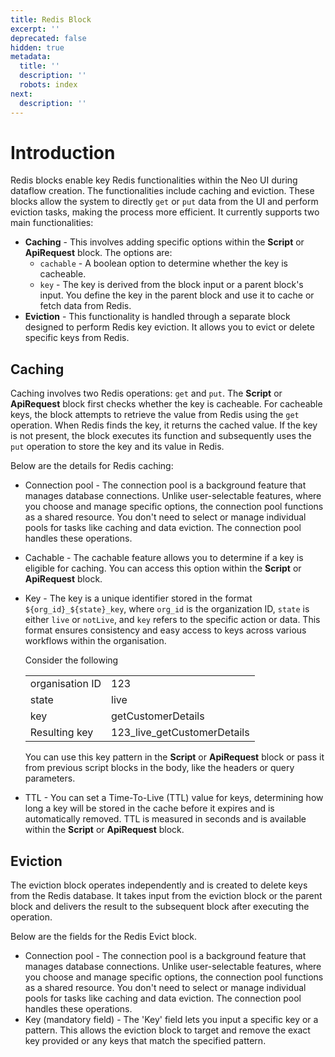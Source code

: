 ```yaml
---
title: Redis Block
excerpt: ''
deprecated: false
hidden: true
metadata:
  title: ''
  description: ''
  robots: index
next:
  description: ''
---
```

# Introduction

Redis blocks enable key Redis functionalities within the Neo UI during dataflow creation. The functionalities include caching and eviction. These blocks allow the system to directly `get` or `put` data from the UI and perform eviction tasks, making the process more efficient. It currently supports two main functionalities:

- **Caching** - This involves adding specific options within the **Script** or **ApiRequest** block. The options are:
  - `cachable` - A boolean option to determine whether the key is cacheable.
  - `key` - The key is derived from the block input or a parent block's input. You define the key in the parent block and use it to cache or fetch data from Redis.
- **Eviction** - This functionality is handled through a separate block designed to perform Redis key eviction. It allows you to evict or delete specific keys from Redis.

## Caching

Caching involves two Redis operations: `get` and `put`. The **Script** or **ApiRequest** block first checks whether the key is cacheable. For cacheable keys, the block attempts to retrieve the value from Redis using the `get` operation. When Redis finds the key, it returns the cached value. If the key is not present, the block executes its function and subsequently uses the `put` operation to store the key and its value in Redis.

Below are the details for Redis caching:

- Connection pool - The connection pool is a background feature that manages database connections. Unlike user-selectable features, where you choose and manage specific options, the connection pool functions as a shared resource. You don't need to select or manage individual pools for tasks like caching and data eviction. The connection pool handles these operations.
- Cachable - The cachable feature allows you to determine if a key is eligible for caching. You can access this option within the **Script** or **ApiRequest** block.
- Key - The key is a unique identifier stored in the format `${org_id}_${state}_key`, where `org_id` is the organization ID, `state` is either `live` or `notLive`, and `key` refers to the specific action or data. This format ensures consistency and easy access to keys across various workflows within the organisation.

  Consider the following

  |                 |                             |
  | :-------------- | :-------------------------- |
  | organisation ID | 123                         |
  | state           | live                        |
  | key             | getCustomerDetails          |
  | Resulting key   | 123_live_getCustomerDetails |

  You can use this key pattern in the **Script** or **ApiRequest** block or pass it from previous script blocks in the body, like the headers or query parameters.
- TTL - You can set a Time-To-Live (TTL) value for keys, determining how long a key will be stored in the cache before it expires and is automatically removed. TTL is measured in seconds and is available within the **Script** or **ApiRequest** block.

## Eviction

The eviction block operates independently and is created to delete keys from the Redis database. It takes input from the eviction block or the parent block and delivers the result to the subsequent block after executing the operation.

Below are the fields for the Redis Evict block.

- Connection pool - The connection pool is a background feature that manages database connections. Unlike user-selectable features, where you choose and manage specific options, the connection pool functions as a shared resource. You don't need to select or manage individual pools for tasks like caching and data eviction. The connection pool handles these operations.
- Key (mandatory field) - The 'Key' field lets you input a specific key or a pattern. This allows the eviction block to target and remove the exact key provided or any keys that match the specified pattern.